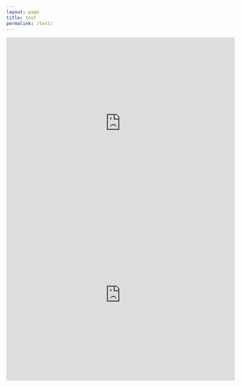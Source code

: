 ```yaml
---
layout: page
title: test
permalink: /test/
---
```

<iframe src="https://www.google.com/maps/embed?pb=!1m18!1m12!1m3!1d2380.6228252678393!2d-1.469694984297093!3d53.36790478079747!2m3!1f0!2f0!3f0!3m2!1i1024!2i768!4f13.1!3m3!1m2!1s0x48798285ee188495%3A0xe27ca4f6aa63edb4!2sVarta%20The%20Battery%20Experts!5e0!3m2!1sen!2suk!4v1641512586679!5m2!1sen!2suk" width="600" height="450" style="border:0;" allowfullscreen="" loading="lazy"></iframe>

<iframe src="https://www.google.com/maps/embed?pb=!1m18!1m12!1m3!1d2380.6228252678393!2d-1.469694984297093!3d53.36790478079747!2m3!1f0!2f0!3f0!3m2!1i1024!2i768!4f13.1!3m3!1m2!1s0x48798285ee188495%3A0xe27ca4f6aa63edb4!2sVarta%20The%20Battery%20Experts!5e0!3m2!1sen!2suk!4v1641512586679!5m2!1sen!2suk" width="600" height="450" style="border:0;" allowfullscreen="" loading="lazy"></iframe>
